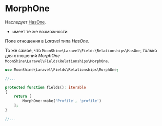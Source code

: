 # MorphOne

Наследует [HasOne](/docs/{{version}}/fields/has-one).

* имеет те же возможности

Поле отношения в *Laravel* типа *HasOne*.

То же самое, что `MoonShine\Laravel\Fields\Relationships\HasOne`, только для отношений *MorphOne* 
`MoonShine\Laravel\Fields\Relationships\MorphOne`.

```php
use MoonShine\Laravel\Fields\Relationships\MorphOne;

//...

protected function fields(): iterable
{
    return [
        MorphOne::make('Profile', 'profile')
    ];
}

//...
```
